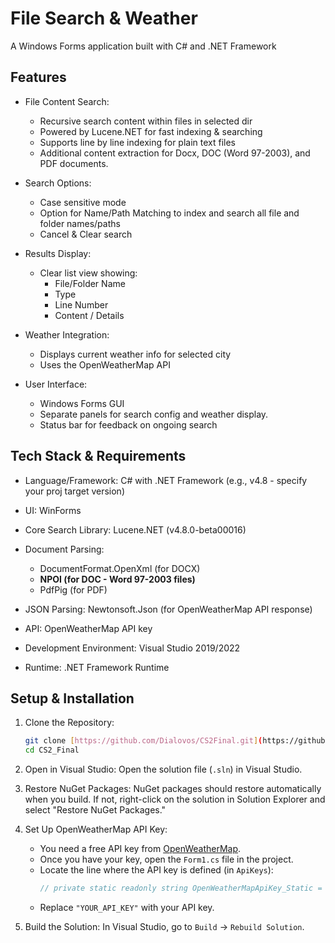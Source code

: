 ﻿# File Search & Weather

A Windows Forms application built with C# and .NET Framework

## Features

* File Content Search:
    * Recursive search content within files in selected dir
    * Powered by Lucene.NET for fast indexing & searching
    * Supports line by line indexing for plain text files
    * Additional content extraction for Docx, DOC (Word 97-2003), and PDF documents.
    
* Search Options:
    * Case sensitive mode
    * Option for Name/Path Matching to index and search all file and folder names/paths
    * Cancel & Clear search
    
* Results Display:
    * Clear list view showing:
        * File/Folder Name
        * Type
        * Line Number 
        * Content / Details

* Weather Integration:
    * Displays current weather info for selected city
    * Uses the OpenWeatherMap API
    
* User Interface:
    * Windows Forms GUI
    * Separate panels for search config and weather display.
    * Status bar for feedback on ongoing search

## Tech Stack & Requirements

* Language/Framework: C# with .NET Framework (e.g., v4.8 - specify your proj target version)
* UI: WinForms
* Core Search Library: Lucene.NET (v4.8.0-beta00016)

* Document Parsing:
    * DocumentFormat.OpenXml (for DOCX)
    * **NPOI (for DOC - Word 97-2003 files)**
    * PdfPig (for PDF)
    
* JSON Parsing: Newtonsoft.Json (for OpenWeatherMap API response)
* API: OpenWeatherMap API key
* Development Environment: Visual Studio 2019/2022
* Runtime: .NET Framework Runtime

## Setup & Installation

1.  Clone the Repository:
    ```bash
    git clone [https://github.com/Dialovos/CS2Final.git](https://github.com/Dialovos/CS2_Final.git)
    cd CS2_Final
    ```

2.  Open in Visual Studio:
    Open the solution file (`.sln`) in Visual Studio.

3.  Restore NuGet Packages:
    NuGet packages should restore automatically when you build. If not, right-click on the solution in Solution Explorer and select "Restore NuGet Packages."

4.  Set Up OpenWeatherMap API Key:
    * You need a free API key from [OpenWeatherMap](https://openweathermap.org/).
    * Once you have your key, open the `Form1.cs` file in the project.
    * Locate the line where the API key is defined (in `ApiKeys`): 
        ```csharp
        // private static readonly string OpenWeatherMapApiKey_Static = "YOUR_API_KEY";
        ```
    * Replace `"YOUR_API_KEY"` with your API key.
        
5.  Build the Solution:
    In Visual Studio, go to `Build` -> `Rebuild Solution`.